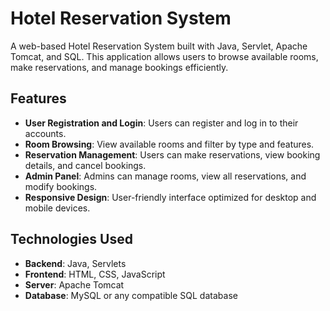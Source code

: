 # Hotel Reservation System

A web-based Hotel Reservation System built with Java, Servlet, Apache Tomcat, and SQL. This application allows users to browse available rooms, make reservations, and manage bookings efficiently.

## Features

- **User Registration and Login**: Users can register and log in to their accounts.
- **Room Browsing**: View available rooms and filter by type and features.
- **Reservation Management**: Users can make reservations, view booking details, and cancel bookings.
- **Admin Panel**: Admins can manage rooms, view all reservations, and modify bookings.
- **Responsive Design**: User-friendly interface optimized for desktop and mobile devices.

## Technologies Used

- **Backend**: Java, Servlets
- **Frontend**: HTML, CSS, JavaScript
- **Server**: Apache Tomcat
- **Database**: MySQL or any compatible SQL database

